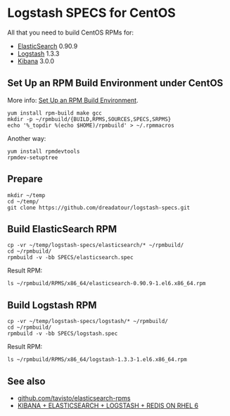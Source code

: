 Logstash SPECS for CentOS
=========================

All that you need to build CentOS RPMs for:

* [ElasticSearch][elasticsearch] 0.90.9
* [Logstash][logstash] 1.3.3
* [Kibana][kibana] 3.0.0


Set Up an RPM Build Environment under CentOS
--------------------------------------------

More info: [Set Up an RPM Build Environment][prepare-rpm].

    yum install rpm-build make gcc
    mkdir -p ~/rpmbuild/{BUILD,RPMS,SOURCES,SPECS,SRPMS}
    echo '%_topdir %(echo $HOME)/rpmbuild' > ~/.rpmmacros

Another way:

    yum install rpmdevtools
    rpmdev-setuptree


Prepare
-------

    mkdir ~/temp
    cd ~/temp/
    git clone https://github.com/dreadatour/logstash-specs.git


Build ElasticSearch RPM
-----------------------

    cp -vr ~/temp/logstash-specs/elasticsearch/* ~/rpmbuild/
    cd ~/rpmbuild/
    rpmbuild -v -bb SPECS/elasticsearch.spec

Result RPM:

    ls ~/rpmbuild/RPMS/x86_64/elasticsearch-0.90.9-1.el6.x86_64.rpm


Build Logstash RPM
------------------

    cp -vr ~/temp/logstash-specs/logstash/* ~/rpmbuild/
    cd ~/rpmbuild/
    rpmbuild -v -bb SPECS/logstash.spec

Result RPM:

    ls ~/rpmbuild/RPMS/x86_64/logstash-1.3.3-1.el6.x86_64.rpm


See also
--------
* [github.com/tavisto/elasticsearch-rpms][elasticsearch-rpms]
* [KIBANA + ELASTICSEARCH + LOGSTASH + REDIS ON RHEL 6][logstash-install]


[elasticsearch]: http://www.elasticsearch.com/
[logstash]: https://http://logstash.net/
[kibana]: http://www.elasticsearch.org/overview/kibana/
[prepare-rpm]: http://wiki.centos.org/HowTos/SetupRpmBuildEnvironment
[elasticsearch-rpms]: https://github.com/tavisto/elasticsearch-rpms
[logstash-install]: http://cleversoft.wordpress.com/2013/04/05/887/
